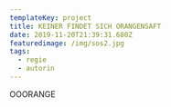 ```yaml
---
templateKey: project
title: KEINER FINDET SICH ORANGENSAFT
date: 2019-11-20T21:39:31.680Z
featuredimage: /img/sos2.jpg
tags:
  - regie
  - autorin
---
```

OOORANGE
